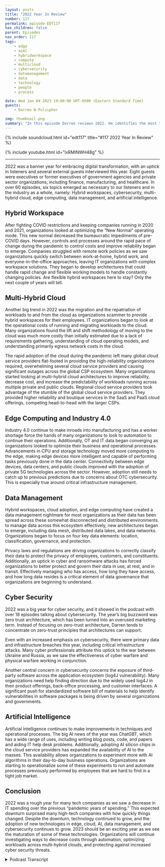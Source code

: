```yaml
---
layout: posts
title: "2022 Year In Review"
number: 117
permalink: episode-EDT117
has_children: false
parent: Episodes
nav_order: 117
tags:
    - edge
    - aiml
    - hybridworkspace
    - compute
    - multicloud
    - cybersecurity
    - datamanagement
    - data
    - technology
    - people
    - process

date: Wed Jan 04 2023 19:00:00 GMT-0500 (Eastern Standard Time)
guests:
    - Darren W Pulsipher

img: thumbnail.png
summary: "In this episode Darren reviews 2022. He identifies the most talked about topics on the podcast in 2022 including Data Management, Artificial Intelligence, Cyber Security, Edge Computing, and Hybrid Workspaces. "
---
```


{% include soundcloud.html id="edt117" title="#117 2022 Year In Review" %}

{% include youtube.html id="lxRMINWH48g" %}

---

2022 was a banner year for embracing digital transformation, with an uptick in listeners and several external guests interviewed this year. Eight guests were executives or former executives of government agencies and private sector organizations, including finance, manufacturing, and healthcare. In over 60 episodes, six topics emerged as necessary to our listeners and in the industry as a whole, namely: Hybrid workspaces, cybersecurity, multi-hybrid cloud, edge computing, data management, and artificial intelligence.

## Hybrid Workspace

After fighting COVID restrictions and keeping companies running in 2020 and 2021, organizations looked at optimizing the “New Normal” operating mode. This new normal decreased the bureaucratic impediments of pre-COVID days. However, controls and processes around the rapid pace of change during the pandemic to control costs and improve reliability began to emerge. Companies struggled with remote work policies as we saw organizations quickly switch between work-at-home, hybrid work, and everyone-in-the-office approaches, leaving IT organizations with complex workspace solutions. They began to develop architectures that could handle rapid change and flexible working models to handle constantly changing policies. Are flexible hybrid workspaces here to stay? Only the next couple of years will tell.

## Multi-Hybrid Cloud

Another big trend in 2022 was the migration and the repatriation of workloads to and from the cloud as organizations scammer to provide hybrid workspaces for their employees. IT organizations began to look at the operational costs of running and migrating workloads to the cloud. Many organizations found the lift and shift methodology of moving to the cloud was much more costly than initially estimated due to a lack of requirements gathering, understanding of cloud operating models, and understanding primarily egress network costs in the cloud.

The rapid adoption of the cloud during the pandemic left many global cloud service providers flat-footed in providing the high-reliability organizations required, overwhelming several cloud service providers and causing significant outages across the global CSP ecosystem. Many organizations started looking at multi-hybrid cloud architectures to improve reliability, decrease cost, and increase the predictability of workloads running across multiple private and public clouds. Regional cloud service providers took advantage of the stumble of the global cloud service providers. They provided higher reliability and boutique services in the SaaS and PaaS cloud offerings, competing head-to-head with the larger CSPs.

## Edge Computing and Industry 4.0

Industry 4.0 continue to make inroads into manufacturing and has a worker shortage force the hands of many organizations to look to automation to continue their operations. Additionally, OT and IT data began converging as organizations looked to optimize their business and operational processes. Advancements in CPU and storage technology moved more computing to the edge, making edge devices more intelligent and capable of performing tasks previously done in the data center. Connectivity between edge devices, data centers, and public clouds improved with the adoption of private 5G technologies across the sector. However, adoption still needs to catch up to previous predictions due to concerns about OTC cybersecurity. This is especially true around critical infrastructure management.

## Data Management

Hybrid workspaces, cloud adoption, and edge computing have created a data management nightmare for most organizations as their data has been spread across these somewhat disconnected and distributed environments. to manage data across this ecosystem effectively, new architectures began to emerge, including data mesh, distributed data lakes, and data networks. Organizations began to focus on four key data elements: location, classification, governance, and protection.

Privacy laws and regulations are driving organizations to correctly classify their data to protect the privacy of employees, customers, and constituents. Additionally, an uptick in cyber and ransomware attacks has forced organizations to better protect and govern their data in use, at rest, and in transit. Effectively managing who has access, how long they have access, and how long data resides is a critical element of data governance that organizations are beginning to understand.

## Cyber Security

2022 was a big year for cyber security, and it showed in the podcast with over 18 episodes talking about cybersecurity. The year’s big buzzword was zero trust architecture, which has been turned into an overused marketing term. Instead of focusing on zero-trust architecture, Darren tends to concentrate on zero-trust principles that architectures can support.

Even with an increased emphasis on cybersecurity, there were primary data and infrastructure breaches this year, including critical infrastructure attacks. Many cyber professionals attribute this uptick to the war between Ukraine and Russia, as we saw the effectiveness of cyber warfare and physical warfare working in conjunction.

Another central concern in cybersecurity concerns the exposure of third-party software across the application ecosystem (log4J vulnerability). Many organizations need help finding direction due to the widely used log4J in their product offerings, back-office processing, and customer interfaces. A significant push for standardized software bill of materials to help identify vulnerabilities in software packages is being driven by several organizations and governments.

## Artificial Intelligence

Artificial intelligence continues to make improvements in techniques and operational processes. The big AI news of the year was ChatGBT, which has a wide range of uses, including writing blog posts, code, and papers and aiding IT help desk problems. Additionally, adopting AI silicon chips in the cloud service providers has expanded the availability of AI to the masses. This availability allows organizations to experiment more with AI algorithms in their day-to-day business operations. Organizations are starting to operationalize some of these experiments to run and automate processes previously performed by employees that are hard to find in a tight job market.

## Conclusion

2022 was a rough year for many tech companies as we saw a decrease in IT spending over the previous “pandemic years of spending.” This expected downturn surprised many high-tech companies with how quickly things changed. Despite the downturn, technology continued to grow, and the adoption of new technologies in edge, cloud, AI, data management, and cybersecurity continues to grow. 2023 should be an exciting year as we see the maturation of some of these technologies. Organizations will continue investigating ways to decrease costs through automation, optimizing workloads across multi-hybrid clouds, and protecting against increased cyber security threats.


<details>
<summary> Podcast Transcript </summary>

<p>﻿1</p>
<p>On today's episode,a look back at 2022.</p>
<p>Hey, today it's just me on the podcasttalking about the big trendsthat we saw in 2022,especially on our podcast.</p>
<p>And it was really kind of fun to go backand take a look at allthe different podcaststhat we did over this last yearand find out, yeah,where do we spend most of our time?</p>
<p>And I actually had a lot of fun doing thisbecause it brought backmemories of people I interviewed.</p>
<p>We did eight executive interviewsthis last year,great interviewswith former CEOs, CTOs, CEOs.</p>
<p>It was wonderful talking to themabout their experience in managingorganizations through technologytransformations and and all the above.</p>
<p>And in those interviewsand several other interviews that we did,we found six really major trendsthat we saw in 2022.</p>
<p>The trends are here you go.</p>
<p>Drum roll, please.</p>
<p>Hybrid workspace,cybersecurity, cloud technology,edge computing, data management,and of course, the one that everyone'sthinking about, artificial intelligence.</p>
<p>We're still waiting for the,you know, the the A.I.to take over the world.</p>
<p>Hasn't happened yet.</p>
<p>Don't think it will in 2023.</p>
<p>But we saw an emergenceof some really cool AI tools in 2022.</p>
<p>Let's dive right into each one of theseand let's start with probablythe most profound thing that we saw in</p>
<p>At the beginning of 2022,it was just getting out of COVID.</p>
<p>People were startingto go back to the office.</p>
<p>There were a lot of fits and startson that because of outbreaks and caution.</p>
<p>And but during COVID,it moved really fast.</p>
<p>They move really fast to get peopleworking from home at Starbucks,in cabins in the mountains. It was crazy.</p>
<p>People were workingfrom all over the placeand people startedgoing back into the office.</p>
<p>So we needed this real flexibilityon, Hey, where is my work?</p>
<p>Is my work just on my laptop?</p>
<p>Is it up in the cloud?</p>
<p>Is it in virtualdesktops, in VDI, in my data center or in</p>
<p>It was it was an interestingtime to see what was going on.</p>
<p>At the same time,we saw a lot of pressure,a lot of pressure from cost pressureson a decrease.</p>
<p>It cost because during COVID we kind oflet it costs run a little rampantbecause we wanted people working sothat we can continue the business growing.</p>
<p>This was great for I.T.</p>
<p>They were able to move very quicklyand got the funding that they needed.</p>
<p>But 2022 saw a pullbacka little bit on that.</p>
<p>We got to control costs.</p>
<p>We still need to move fast like we did,and we showed thatwe could during the pandemic,but we also neededto put some controls in place so we didn'tblow things out of proportion.</p>
<p>We didn't, you know, blow, blowthe budget on everything.</p>
<p>So it was an interesting time in 2020to have lots of podcastepisodes on the normal getting backto the new normal and what that meansand cultural change during the pandemicand how that affected everyone.</p>
<p>Go back and listen tothose are fascinatingdiscussions that we had with peoplefrom several different industriesinside Intel as well as outside of Intelin government and industry.</p>
<p>It was really fascinating.</p>
<p>Another major trend that we saw was cloudcomputing,another uptick in cloud computing,more people moving to the cloud.</p>
<p>And we also saw a big surgein regional clouds,smaller cloud service providersthat are more a little bit more boutiqueand can provide different services thanthe big global cloud service providers.</p>
<p>And we saw people moving to thembecause as from reliability,we had severalcloud outages in the major CSPs this year.</p>
<p>I think the massive growth got a littlein front of them, a little bit.</p>
<p>Also, the cloud serviceproviders of global ones were moving upthe stack into new SASand Paths platforms, whichthey maybe weren't architected completely.</p>
<p>Great. So we ran into some problems.</p>
<p>There were some outages that causedsome major outagesfor for large companies.</p>
<p>So we started seeing also these companieslook at not just putting all their eggsinto one cloud service provider,but into multiple cloud service providersand also on their own data centersin private cloud, we saw an interestinguptick in private cloud.</p>
<p>We're seeing a lot of rumors around</p>
<p>Broadcom buying VMware,which is the largestprivate cloud software vendor, VMware.</p>
<p>And we saw some competitorsmake some really strongfootholds in the private cloud space.</p>
<p>And competition is always good.</p>
<p>We like competition because it improvesthe technology and the offeringsand possibly will decrease in pricein the private cloud.</p>
<p>So the multi hybrid cloud really startedto take its form this last yearbecause of some faltering that we sawin the typical cloud service providers.</p>
<p>Another thing that we sawthat people were a little bit shocked of,we had three episodes on this alonewas controlling costs in the cloud.</p>
<p>A lot of people see this sticker shockwhen they firstget their first monthly cloud billand they're like, Oh my goodness,that was more than what I expected.</p>
<p>There are a lot ofthere are a lot of nuances to cloud costs,especially when it comes to egressand network.</p>
<p>Network costs.</p>
<p>Those thingstend to get people a little off guardbecause they're not quiteused to the changein operating that you do when you move toa cloud service providers.</p>
<p>A lot of peoplethat got stuck with really largecloud bills were the lift and shift.</p>
<p>I'm just going to liftwhat I have shift in the cloudand and work like normal day.</p>
<p>They typically ran into higher costsin what they expected.</p>
<p>So again, we see cloud strategyreally taking place in 2022, reallythat multi hybrid cloud as optionsthat people are looking for.</p>
<p>Now, another really big trend that we sawin 2022 was edge computing.</p>
<p>And as the edge has become more capable,we can do really crazy things on the edge.</p>
<p>Now because there's so much compute powerin these small form factorsand low wattage that we're startingto see more capabilities out to the edge,which means we have a lotof really interesting thingsgoing on out therelike t operational technology and i.t.</p>
<p>Information technology,convergence is starting to happenwhere i'm moving data acrossthose typically air gapped boundariesand thatin itself has caused a whole bunchof interesting problems in cybersecurity,which we'll get to later.</p>
<p>And we're certainly seeing it acrossmultiple verticals health care,manufacturing, energyproduction, transportation.</p>
<p>We're starting to seethe promises of industryfor auto really startingto takereally starting to come come about.</p>
<p>It's really starting to happen.</p>
<p>It's not moving as fast as we had hoped.</p>
<p>But I think that the emergence of private</p>
<p>And we saw some of the private 5Gofferings happen this year,which is great with Flex</p>
<p>Ran and things like that,a lot more flexible.</p>
<p>The barriers to entry into privatethan it is for 4Gand other technologies like that.</p>
<p>So edge computing</p>
<p>I think is going to be big againin 2023 and 2024.</p>
<p>Now that I have all my data scatteredin the cloud, in the data centerand out on the edge everywhere, guess whatthe next major thing that we saw thislast year, and I think it's an emerging,it's very nascent right now.</p>
<p>You're right, it's data management.</p>
<p>So data management took a major,major role this last yearand people are still trying to grasp it.</p>
<p>They're trying to get their head around itbecause my data is nowscattered everywhere.</p>
<p>And so how do I manage all that data?</p>
<p>How do I protect all that data,and then how do I classify that data?</p>
<p>So those are kind of thethe four key pillars of data managementthat we saw location,classification, governance and protection.</p>
<p>On the classificationside, we're seeing organizationsbeing I don't know what the right word isburdened with dataclassification because of regulation.</p>
<p>There's a lot of regulationsaround data privacy.</p>
<p>That means I have to do a better jobat classifying my data, making surethat who has access to my dataand the right dataat the right time also ties in to that,which is data governance, right?</p>
<p>Who has access for how long,and then how long do I need to keepkeep that dataunder this specific classification?</p>
<p>And then the fourth pillar,of course, is protection.</p>
<p>Really intereststaying interesting and growthin data protection specifically aroundconfidential computing.</p>
<p>So if you don't knowwhat confidential computing is,we had like four podcastson confidential computing.</p>
<p>Really fascinating stuff.</p>
<p>It's protecting our data in use.</p>
<p>So encrypting our data while we're usingour data in the CPU and protecting it fromfrom attacks, cyber attacks and threats,keeping my secrets secretand not out on disk and things like that.</p>
<p>Some really cool technologyaround encryptionencryption in silicon.</p>
<p>So that gives us the ability to encrypt inuse at rest and in transit.</p>
<p>So take a look at thosethose podcasts on confidential computing,great,great new technology is like SGX and tDCS,of course by Intel are availablethere that really open the doors to that.</p>
<p>And the great news is some of the cloudservice providers have adoptedthose technologies and other technologiesaround confidential computing.</p>
<p>So it's now availableto try out in the cloud.</p>
<p>And then also you can buy itin your own data centers, too.</p>
<p>So really interesting stuffaround this data management concept.</p>
<p>Now the next the next oneand probably in fact,it was the one that had the most episodesthis yearin 2022 was cybersecurity.</p>
<p>We had oh, 18 to 20 AI.</p>
<p>Some of them were fudged a little bitbecause we ended uptalking about cybersecurity,even though the topic may have beendata managementbecause cybersecurity plays everywhere.</p>
<p>But there were 18 toand wow, incredible episodes.</p>
<p>Everything.</p>
<p>Everything from ransomware attacksto thwarting ransomware attacks tonew ways of looking at micro segmentationfor protection and firewall management.</p>
<p>Really interesting things.</p>
<p>All of us circling around the big buzzword of the dayis zero trust architecture.</p>
<p>I know we've all heard it.</p>
<p>It's a big buzzword,it's a marketing term, butzero trust architectureprinciples are realand they're starting to be usedmore and more.</p>
<p>So this is somethingwe most definitely want to keep an eye on.</p>
<p>We saw a lot this year in Zero Trust.</p>
<p>Everyone says they have zero trust.</p>
<p>Look at the principles.</p>
<p>It's not just an architecture.</p>
<p>It's also has to do with processimprovement that you need to put in place.</p>
<p>It's a new way of thinking aboutsecurity in the cloud,in your data centerand also on the edge as well.</p>
<p>Also, we saw major breachesin ransomware attacks in security,critical infrastructure,security was attacked heavily this year.</p>
<p>The war between the Ukraineand Russia unleasheda bunch of cyber attacks during that waron each countryand also our allies to those countries.</p>
<p>So really interesting to see howcyber security and cyber warfareis going to playwith physical warfarein conjunction in the future.</p>
<p>Interestingly enough,a lot of surveys were done this last yearon cyber security.</p>
<p>Number one,threat number one attack, phishing.</p>
<p>It still remains the primary attack vectorbecause humans are involved.</p>
<p>I myself have fallen.</p>
<p>I've fallen to the phishing attacksthat are itdepartment does on its own employees.</p>
<p>So I've had to take the traininga couple of timesbecause I said, Oh,that looks really interesting.</p>
<p>I think we all kind of fall for that.</p>
<p>Sometimes.</p>
<p>Got to be more careful.</p>
<p>So we have to be cautious of thephishing attacks that are out there.</p>
<p>And then probably the most notarizedor our of those famousthings that happened this yearwhere software supply chain attacks,we had log forge with vulnerabilitiesthat were exposed.</p>
<p>Right.</p>
<p>That was huge becausealmost everyone uses log for Gand it caught a lot of i.t organizationsand software development organizationsa little off,off foot,maybe on their back foot a little bitbecause they weren'tsure if they had log, forge or not.</p>
<p>So we saw a big huge cry forwe need software bill of materialswhen you're delivering softwareor using software.</p>
<p>And there's been some standards groupsthat have come up like ECFs bomb group, the software bomb groupthat have come up with some standardsaroundsoftware bombs,how to use them, how to produce themso that we can get a better ideaof where we do have vulnerabilitiesin our workloads, in our infrastructure,both in the cloud, on the edgeand in the data center.</p>
<p>So cybersecurity will continueto be big in 2023.</p>
<p>Kind of check out my next episodewhere I go indepth on 2023 what I think the big itemswill be that yearand we'll get some feedbackfrom you guys, my listenerstoo, to see what you think about that.</p>
<p>Now the last oneand probably the coolest one, right?</p>
<p>Because it's bleeding edge stuff.</p>
<p>No, it's not Quantum computing.</p>
<p>There were some inroads in quantum,but artificial intelligence</p>
<p>AI that that was a big one.</p>
<p>This last year.</p>
<p>We did several episodes on the podcastabout it.</p>
<p>Probably the biggest news in</p>
<p>AI this last year and towardsthe end of the year was open A.I.releasing Chat GB t</p>
<p>Pig. You know, I played around with ita little bit.</p>
<p>It's pretty cool, I have to admit,and it possibilities of it.</p>
<p>My brain are just starting to wrap aroundwhat can I really do with this thing?</p>
<p>And it's pretty impressive.</p>
<p>So a generalized solution like thatthat I can usein several different things,even maybe even respondingto your comments on my podcast,my come from Chat GB t,</p>
<p>I don't know, we'll have to wait and see,but it can also help write code.</p>
<p>It can help.</p>
<p>There's a lot of things in chat Gee GB tthat we're seeing interesting things now.</p>
<p>Also this last yearwe saw a huge uptick in AI silicon chips.</p>
<p>So these are chips, neuromorphic computingchips that are availableto purchaseand or rent from the cloudservice providerswhere many of the cloud serviceproviders have adoptedneuromorphic computing as an offeringwhere it is so screaming fastwhen it comes to training and inferenceand things like that,much fastereven than the GPUs at a lower wattage.</p>
<p>Those are now available in the cloudor for purchasing your own data center.</p>
<p>And some of the wattage is even so smallthat we can push it down into edgedevices.</p>
<p>We're talking 2 to 5 watts type of thing.</p>
<p>So really cool stuff for the Edgeand A.I.chips that came out this this year.</p>
<p>Also, we're starting to see organizationsmove out of using</p>
<p>AI in a science experimentinto operationalizing AIin their day to dayworkflows that they're doing in theirin their dayto day business that they have.</p>
<p>So that's another major uptick.</p>
<p>And we're feelingthe growing pains around operationalizing</p>
<p>A.I..</p>
<p>We're starting to see the emergence of</p>
<p>AI ops, just like DevOps.</p>
<p>We've got air opsand we're seeing and we're bumping upagainst some of the rough edges.</p>
<p>It'll get polished off, Will will growover the next couple of yearsin the air space as it becomesmore readily available and operational.</p>
<p>I so I can, I can churn outa I applications more readily.</p>
<p>Now another thing that we sawand this is really interestingis we saw new types of cyber attacks.</p>
<p>Again, cyber cyber security comes up,but new types of cyber attacks on A.I.and and A.I.because A.I.has more moving parts than a typicalapplication,because I have my application,</p>
<p>I also have my datathat's driving the applicationand the data that I'm analyzingand the data them spitting out.</p>
<p>So lots of moving parts there.</p>
<p>And a lot of times with A.I.,</p>
<p>I'm dealing with the real world.</p>
<p>There's been some interesting</p>
<p>AI attacks that we've seenthat are attacking both the modelby changing parts of the modelor attacking the modelthrough the input coming inby sending different types of disruptioninto those input data streams.</p>
<p>We're starting to see the AI modelsmiss things and things.</p>
<p>So cyber attacks and I are increasing.</p>
<p>Research is being done on thisto how that's worked out as well.</p>
<p>So I hope your 2022 was a good year.</p>
<p>It was a transformational yearfor a lot of people.</p>
<p>I think we saw that in the tech marketsas tech kind of stumbled a little bitthis last yearas far as we had this big, hugetwo years of just spending like crazyto keep every everything going.</p>
<p>And we had what I would calla typical drawback after that.</p>
<p>And we had some stumbles,but we absolutely do.</p>
<p>The chip shortage being one of thosestumbles, whichwe continue to go through, the chipshortage, especially on edge devices.</p>
<p>The automotive industry, for example,is still has a majorchip shortagethat we're trying to get through still.</p>
<p>But 2023</p>
<p>I think will be an interesting year.</p>
<p>I think it's another transition year.</p>
<p>I'm hoping towards the end of the yearwe'll see this massivegrowth in these technologiesand maybe more.</p>
<p>But check out my next podcast episodewhere we'll go more indepth in what I see coming in 2023.</p>

</details>
